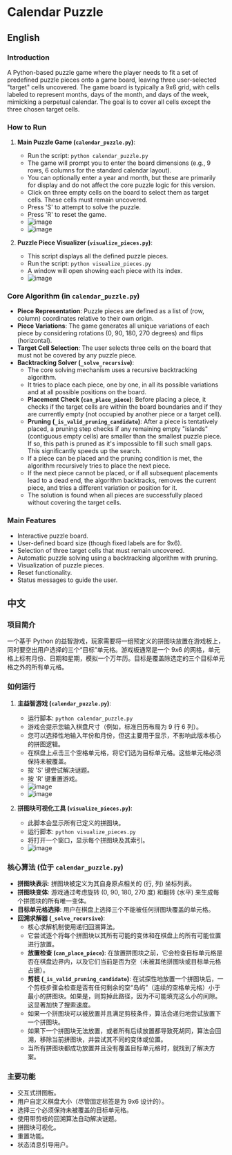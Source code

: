 # Calendar Puzzle

## English

### Introduction
A Python-based puzzle game where the player needs to fit a set of predefined puzzle pieces onto a game board, leaving three user-selected "target" cells uncovered. The game board is typically a 9x6 grid, with cells labeled to represent months, days of the month, and days of the week, mimicking a perpetual calendar. The goal is to cover all cells except the three chosen target cells.

### How to Run
1.  **Main Puzzle Game (`calendar_puzzle.py`)**:
    *   Run the script: `python calendar_puzzle.py`
    *   The game will prompt you to enter the board dimensions (e.g., 9 rows, 6 columns for the standard calendar layout).
    *   You can optionally enter a year and month, but these are primarily for display and do not affect the core puzzle logic for this version.
    *   Click on three empty cells on the board to select them as target cells. These cells must remain uncovered.
    *   Press 'S' to attempt to solve the puzzle.
    *   Press 'R' to reset the game.
    *   ![image](https://github.com/user-attachments/assets/7b391b76-a545-4880-9ebf-9d4fa2ff4863)
    *   ![image](https://github.com/user-attachments/assets/e70ec987-9200-48f9-b7da-0603f87851eb)



2.  **Puzzle Piece Visualizer (`visualize_pieces.py`)**:
    *   This script displays all the defined puzzle pieces.
    *   Run the script: `python visualize_pieces.py`
    *   A window will open showing each piece with its index.
    *   ![image](https://github.com/user-attachments/assets/32633eef-9fcc-4e65-a21b-323e2296c5c6)



### Core Algorithm (in `calendar_puzzle.py`)
*   **Piece Representation**: Puzzle pieces are defined as a list of (row, column) coordinates relative to their own origin.
*   **Piece Variations**: The game generates all unique variations of each piece by considering rotations (0, 90, 180, 270 degrees) and flips (horizontal).
*   **Target Cell Selection**: The user selects three cells on the board that must not be covered by any puzzle piece.
*   **Backtracking Solver (`_solve_recursive`)**:
    *   The core solving mechanism uses a recursive backtracking algorithm.
    *   It tries to place each piece, one by one, in all its possible variations and at all possible positions on the board.
    *   **Placement Check (`can_place_piece`)**: Before placing a piece, it checks if the target cells are within the board boundaries and if they are currently empty (not occupied by another piece or a target cell).
    *   **Pruning (`_is_valid_pruning_candidate`)**: After a piece is tentatively placed, a pruning step checks if any remaining empty "islands" (contiguous empty cells) are smaller than the smallest puzzle piece. If so, this path is pruned as it's impossible to fill such small gaps. This significantly speeds up the search.
    *   If a piece can be placed and the pruning condition is met, the algorithm recursively tries to place the next piece.
    *   If the next piece cannot be placed, or if all subsequent placements lead to a dead end, the algorithm backtracks, removes the current piece, and tries a different variation or position for it.
    *   The solution is found when all pieces are successfully placed without covering the target cells.

### Main Features
*   Interactive puzzle board.
*   User-defined board size (though fixed labels are for 9x6).
*   Selection of three target cells that must remain uncovered.
*   Automatic puzzle solving using a backtracking algorithm with pruning.
*   Visualization of puzzle pieces.
*   Reset functionality.
*   Status messages to guide the user.

## 中文

### 项目简介
一个基于 Python 的益智游戏，玩家需要将一组预定义的拼图块放置在游戏板上，同时要空出用户选择的三个“目标”单元格。游戏板通常是一个 9x6 的网格，单元格上标有月份、日期和星期，模拟一个万年历。目标是覆盖除选定的三个目标单元格之外的所有单元格。

### 如何运行
1.  **主益智游戏 (`calendar_puzzle.py`)**:
    *   运行脚本: `python calendar_puzzle.py`
    *   游戏会提示您输入棋盘尺寸（例如，标准日历布局为 9 行 6 列）。
    *   您可以选择性地输入年份和月份，但这主要用于显示，不影响此版本核心的拼图逻辑。
    *   在棋盘上点击三个空格单元格，将它们选为目标单元格。这些单元格必须保持未被覆盖。
    *   按 'S' 键尝试解决谜题。
    *   按 'R' 键重置游戏。
    *   ![image](https://github.com/user-attachments/assets/7b391b76-a545-4880-9ebf-9d4fa2ff4863)
    *   ![image](https://github.com/user-attachments/assets/e70ec987-9200-48f9-b7da-0603f87851eb)

2.  **拼图块可视化工具 (`visualize_pieces.py`)**:
    *   此脚本会显示所有已定义的拼图块。
    *   运行脚本: `python visualize_pieces.py`
    *   将打开一个窗口，显示每个拼图块及其索引。
    *   ![image](https://github.com/user-attachments/assets/32633eef-9fcc-4e65-a21b-323e2296c5c6)


### 核心算法 (位于 `calendar_puzzle.py`)
*   **拼图块表示**: 拼图块被定义为其自身原点相关的 (行, 列) 坐标列表。
*   **拼图块变体**: 游戏通过考虑旋转 (0, 90, 180, 270 度) 和翻转 (水平) 来生成每个拼图块的所有唯一变体。
*   **目标单元格选择**: 用户在棋盘上选择三个不能被任何拼图块覆盖的单元格。
*   **回溯求解器 (`_solve_recursive`)**:
    *   核心求解机制使用递归回溯算法。
    *   它尝试逐个将每个拼图块以其所有可能的变体和在棋盘上的所有可能位置进行放置。
    *   **放置检查 (`can_place_piece`)**: 在放置拼图块之前，它会检查目标单元格是否在棋盘边界内，以及它们当前是否为空（未被其他拼图块或目标单元格占据）。
    *   **剪枝 (`_is_valid_pruning_candidate`)**: 在试探性地放置一个拼图块后，一个剪枝步骤会检查是否有任何剩余的空“岛屿”（连续的空格单元格）小于最小的拼图块。如果是，则剪掉此路径，因为不可能填充这么小的间隙。这显著加快了搜索速度。
    *   如果一个拼图块可以被放置并且满足剪枝条件，算法会递归地尝试放置下一个拼图块。
    *   如果下一个拼图块无法放置，或者所有后续放置都导致死胡同，算法会回溯，移除当前拼图块，并尝试其不同的变体或位置。
    *   当所有拼图块都成功放置并且没有覆盖目标单元格时，就找到了解决方案。

### 主要功能
*   交互式拼图板。
*   用户自定义棋盘大小（尽管固定标签是为 9x6 设计的）。
*   选择三个必须保持未被覆盖的目标单元格。
*   使用带剪枝的回溯算法自动解决谜题。
*   拼图块可视化。
*   重置功能。
*   状态消息引导用户。
